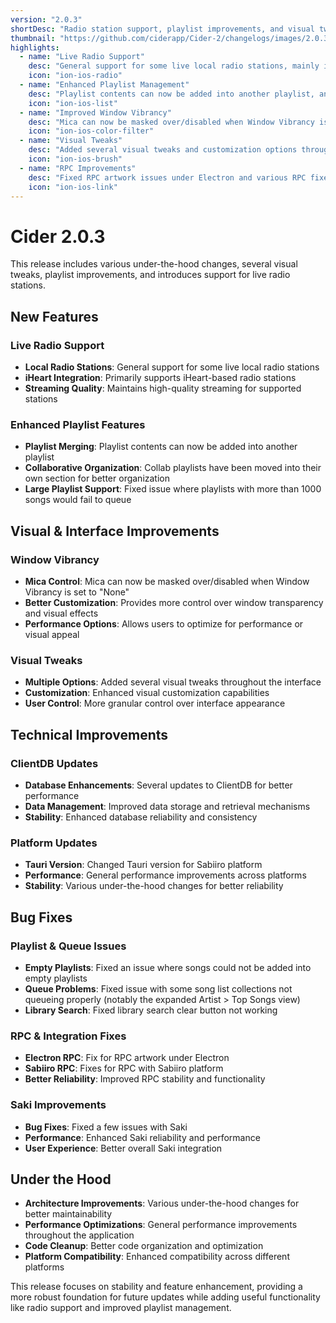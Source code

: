 ```yaml
---
version: "2.0.3"
shortDesc: "Radio station support, playlist improvements, and visual tweaks"
thumbnail: "https://github.com/ciderapp/Cider-2/changelogs/images/2.0.3.jpg"
highlights:
  - name: "Live Radio Support"
    desc: "General support for some live local radio stations, mainly iHeart based stations."
    icon: "ion-ios-radio"
  - name: "Enhanced Playlist Management"
    desc: "Playlist contents can now be added into another playlist, and collab playlists have been moved into their own section."
    icon: "ion-ios-list"
  - name: "Improved Window Vibrancy"
    desc: "Mica can now be masked over/disabled when Window Vibrancy is set to 'None' for better customization."
    icon: "ion-ios-color-filter"
  - name: "Visual Tweaks"
    desc: "Added several visual tweaks and customization options throughout the interface."
    icon: "ion-ios-brush"
  - name: "RPC Improvements"
    desc: "Fixed RPC artwork issues under Electron and various RPC fixes for Sabiiro."
    icon: "ion-ios-link"
---
```


# Cider 2.0.3

This release includes various under-the-hood changes, several visual tweaks, playlist improvements, and introduces support for live radio stations.

## New Features

### Live Radio Support
- **Local Radio Stations**: General support for some live local radio stations
- **iHeart Integration**: Primarily supports iHeart-based radio stations
- **Streaming Quality**: Maintains high-quality streaming for supported stations

### Enhanced Playlist Features
- **Playlist Merging**: Playlist contents can now be added into another playlist
- **Collaborative Organization**: Collab playlists have been moved into their own section for better organization
- **Large Playlist Support**: Fixed issue where playlists with more than 1000 songs would fail to queue

## Visual & Interface Improvements

### Window Vibrancy
- **Mica Control**: Mica can now be masked over/disabled when Window Vibrancy is set to "None"
- **Better Customization**: Provides more control over window transparency and visual effects
- **Performance Options**: Allows users to optimize for performance or visual appeal

### Visual Tweaks
- **Multiple Options**: Added several visual tweaks throughout the interface
- **Customization**: Enhanced visual customization capabilities
- **User Control**: More granular control over interface appearance

## Technical Improvements

### ClientDB Updates
- **Database Enhancements**: Several updates to ClientDB for better performance
- **Data Management**: Improved data storage and retrieval mechanisms
- **Stability**: Enhanced database reliability and consistency

### Platform Updates
- **Tauri Version**: Changed Tauri version for Sabiiro platform
- **Performance**: General performance improvements across platforms
- **Stability**: Various under-the-hood changes for better reliability

## Bug Fixes

### Playlist & Queue Issues
- **Empty Playlists**: Fixed an issue where songs could not be added into empty playlists
- **Queue Problems**: Fixed issue with some song list collections not queueing properly (notably the expanded Artist > Top Songs view)
- **Library Search**: Fixed library search clear button not working

### RPC & Integration Fixes
- **Electron RPC**: Fix for RPC artwork under Electron
- **Sabiiro RPC**: Fixes for RPC with Sabiiro platform
- **Better Reliability**: Improved RPC stability and functionality

### Saki Improvements
- **Bug Fixes**: Fixed a few issues with Saki
- **Performance**: Enhanced Saki reliability and performance
- **User Experience**: Better overall Saki integration

## Under the Hood

- **Architecture Improvements**: Various under-the-hood changes for better maintainability
- **Performance Optimizations**: General performance improvements throughout the application
- **Code Cleanup**: Better code organization and optimization
- **Platform Compatibility**: Enhanced compatibility across different platforms

This release focuses on stability and feature enhancement, providing a more robust foundation for future updates while adding useful functionality like radio support and improved playlist management. 